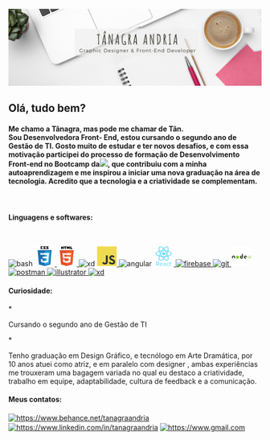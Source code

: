 ![alt text](capa.png)

<h2>Olá,
tudo bem?</h2>
<h4>Me chamo a Tânagra, mas pode me chamar de Tân. <br> 
 Sou Desenvolvedora Front- End, estou cursando o segundo ano de Gestão de TI.
Gosto muito de estudar e ter novos desafios, e com essa motivação participei do processo de formação de Desenvolvimento Front-end no Bootcamp da<a href="https://selecao.laboratoria.la/?utm_source=googleads&utm_medium=cpc&utm_campaign=SAP007&campaignid=1074376990&adgroupid=54233589762&gclid=CjwKCAjwgISIBhBfEiwALE19SV0oBq0gNp4Cf0RPLtfcxVprHB7sknT4XLq8usFvLLZ2o6BKPx9N5xoCiTIQAvD_BwE" target="blank"><img src="https://v.fastcdn.co/u/cf943cfe/27418802-0-Laboratoria-Logo-RGB.png"  width="80"/></a>, que contribuiu com a minha autoaprendizagem e me inspirou a iniciar uma nova graduação na área de tecnologia.
Acredito que a tecnologia e a criatividade se complementam.
 </h4>
<br>
<h4>Linguagens e softwares:</h4> <br>
<p align="left"> <a> <img src="https://www.vectorlogo.zone/logos/gnu_bash/gnu_bash-icon.svg" alt="bash" width="40" height="40"/> </a>
 <a href="https://www.w3schools.com/css/" target="_blank"> <img src="https://raw.githubusercontent.com/devicons/devicon/master/icons/css3/css3-original-wordmark.svg" alt="css3" width="40" height="40"/> 
  <a href="https://www.w3.org/html/" target="_blank"> <img src="https://raw.githubusercontent.com/devicons/devicon/master/icons/html5/html5-original-wordmark.svg" alt="html5" width="40" height="40"/> </a>
  </a> <a> <img src="https://image.flaticon.com/icons/png/512/919/919832.png" alt="xd" width="40" height="40"/> </a>
   <a href="https://developer.mozilla.org/en-US/docs/Web/JavaScript" target="_blank"> <img src="https://raw.githubusercontent.com/devicons/devicon/master/icons/javascript/javascript-original.svg" alt="javascript" width="40" height="40"/> </a>
 <a target="_blank"> <img src="https://www.vectorlogo.zone/logos/angular/angular-icon.svg" alt="angular" width="40" height="40"/></a>
 <a href="https://reactjs.org/" target="_blank"> <img src="https://raw.githubusercontent.com/devicons/devicon/master/icons/react/react-original-wordmark.svg" alt="react" width="40" height="40"/> </a>
 <a href="https://firebase.google.com/" target="_blank"> <img src="https://www.vectorlogo.zone/logos/firebase/firebase-icon.svg" alt="firebase" width="40" height="40"/> </a> <a href="https://git-scm.com/" target="_blank"> <img src="https://www.vectorlogo.zone/logos/git-scm/git-scm-icon.svg" alt="git" width="40" height="40"/> </a><a href="https://nodejs.org" target="_blank"> <img src="https://raw.githubusercontent.com/devicons/devicon/master/icons/nodejs/nodejs-original-wordmark.svg" alt="nodejs" width="40" height="40"/> </a><a href="https://postman.com" target="_blank"> <img src="https://www.vectorlogo.zone/logos/getpostman/getpostman-icon.svg" alt="postman" width="40" height="40"/> </a> <a href="https://www.adobe.com/in/products/illustrator.html" target="_blank"> <img src="https://www.vectorlogo.zone/logos/adobe_illustrator/adobe_illustrator-icon.svg" alt="illustrator" width="40" height="40"/><a href="https://www.adobe.com/products/xd.html" target="_blank"> <img src="https://cdn.worldvectorlogo.com/logos/adobe-xd.svg" alt="xd" width="40" height="40"/> </a> </p>

<h4 align="left">Curiosidade:</h4>
*<p>Cursando o segundo ano de Gestão de TI </p>
*<p> Tenho graduação em Design Gráfico, e tecnólogo em Arte Dramática, por 10 anos atuei como atriz, e em paralelo com designer , ambas experiências me trouxeram uma bagagem variada no qual eu destaco a criatividade, trabalho em equipe, adaptabilidade, cultura de feedback e a comunicação.</p>

<h4 align="left">Meus contatos:</h4>
<p align="left">
<a href="https://www.behance.net/tanagraandria" target="blank"><img align="center" src="https://cdn.jsdelivr.net/npm/simple-icons@3.0.1/icons/behance.svg" alt="https://www.behance.net/tanagraandria" height="30" width="40" /></a>
<a href="https://www.linkedin.com/in/tanagraandria" target="blank"><img align="center" src="https://cdn.jsdelivr.net/npm/simple-icons@3.0.1/icons/linkedin.svg" alt="https://www.linkedin.com/in/tanagraandria" height="30" width="40" /></a>
  <a href="mailto:tanagra.andria@gmail.com" target="blank"><img align="center" src="https://cdn.jsdelivr.net/npm/simple-icons@3.0.1/icons/gmail.svg" alt="https://www.gmail.com" height="30" width="40" /></a>
</p>



